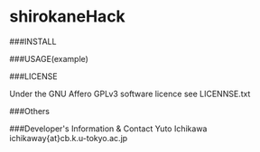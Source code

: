 # shirokaneHack

###INSTALL

###USAGE(example)

###LICENSE

Under the GNU Affero GPLv3 software licence see LICENNSE.txt

###Others

###Developer's Information & Contact
Yuto Ichikawa  
ichikaway{at}cb.k.u-tokyo.ac.jp